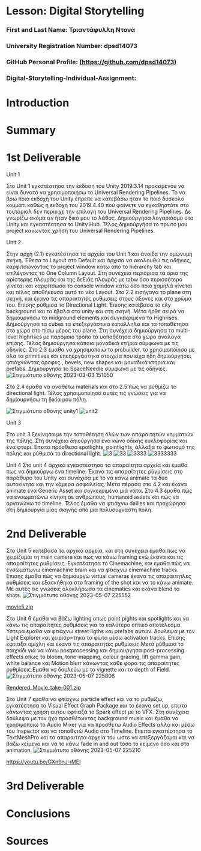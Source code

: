 # Lesson: Digital Storytelling

### First and Last Name: Τριαντάφυλλη Ντονά
### University Registration Number: dpsd14073
### GitHub Personal Profile: (https://github.com/dpsd14073)
### Digital-Storytelling-Individual-Assignment: 

# Introduction



# Summary


# 1st Deliverable

 Unit 1
 
Στο Unit 1 εγκατέστησα την έκδοση του Unity 2019.3.14 προκειμένου να είναι δυνατό να χρησιμοποιήσω το Universal Rendering Pipelines. Το να βρω ποιά εκδοχή του Unity έπρεπε να κατεβάσω ήταν το ποιό δύσκολο κομμάτι καθώς η εκδοχη του 2019.4.40 πού φαίνετε να εγκαθηστάτε στο τουτόριαλ δεν περιειχε την επίλογη του Universal Rendering Pipelines. Δε γνωρίζω ακόμα αν ήταν δικό μου το λάθος. Δημιούργησα λογαριάσμο στο Unity και εγκαστέστησα το Unity Hub. Τέλος δημιούργήσα το πρώτο μου project κανωντας χρήση του Universal Rendering Pipelines.

Unit 2

Στην αρχή (2.1) εγκατέστησα τα αρχεία του Unit 1 και άνοιξα την ομώνυμη σκήνη. Έθεσα το Layout στο Default και άρχισα να ακολουθώ τις οδήγιες, καρφιτσώνοντας το project window κάτω από το hierarchy tab και επιλέγοντας το One Column Layout. Στη συνέχεια περιόρισα τα όρια της αρίστερης πλευράς και της δεξιάς πλευράς με tabw όσο περισσότερο γίνεται και καρφίτσωσα το console window κάτω όσο ποιό χαμηλά γίνεται και τέλος αποθήκευσα αυτό το νέο Layout.
Στο 2.2 εισήγαγα το plane στη σκηνή, και έκανα τις απαραιτητές ρυθμισεις στους άξονες και στο χρώμα του. Επίσης ρύθμισα το Directional Light. Έπισης κατέβασα το city background και το έβαλα στο unity και στη σκηνή. Μέτα ήρθε σειρά να δημιουργήσω τα midground elements και συγκεκριμένα τα Highrises. Δήμιούργησα τα cubes τα επεξεργάστικα κατάλληλα και τα τοποθέτησα στο χώρο στο πίσω μέρος του plane. Στη συνέχεια δημιούργησα τα multi-level highrises με παρόμοιο τρόπο τα υοποθέτησα στο χώρο ανάλογα επίσης. Τέλος δημιούργησα κάποια μοναδικά κτήρια σύμφωνα με τις οδηγίες.
Στο 2.3 έμαθα να χρησιμοποιώ το probuilder, το χρησιμοποίησα με όλα τα primitives και επεηέργάστηκα στοιχεία που είχα ήδη δημιούργήσει φτιάχνώντας όροφες , bevels, new  shapes και μοναδικά κτηρια και prefabs. Δημιούργησα το SpaceNeedle σύμφωνα με τις οδήγιες.![Στιγμιότυπο οθόνης 2023-03-03 151050](https://user-images.githubusercontent.com/118479811/226763823-f5252a6d-6bb4-4b8a-baed-cede64a3c3e4.png)

Στο 2.4 έμαθα να αναθέτω materials και στο 2.5 πως να ρύθμίζω το directional light. 
Τέλος χρησιμοποίησα αυτές τις γνώσεις για να δημίουργήσω τη δικία μου πόλη.

![Στιγμιότυπο οθόνης unity1](https://user-images.githubusercontent.com/118479811/226763876-6150c022-dfb9-4c1a-a72c-97201ee2b317.png)
![unit2](https://user-images.githubusercontent.com/118479811/226763883-d3e0159f-c016-4fb2-aaf4-800c4b7db1d9.png)

Unit 3

Στο unit 3 ξεκίνησα με την τοποθέτηση όλών των απαραιτητών κομματιών της πόλης. Στή συνέχεια δηιούργησα ένα κώνο οδικής κυκλοφορίας και ένα φτυρι. Επειτα πρόσθεσα spotlights, pointlights, άλλαξα το φωτισμό της πόλης και ρύθμισά το directional light.
![3](https://user-images.githubusercontent.com/118479811/227626085-63f14892-91c4-4344-8b19-2ba52fb5b1ef.png)
![33](https://user-images.githubusercontent.com/118479811/227626108-291833b0-6ea6-46b1-9494-4e33aef45fba.png)
![3333](https://user-images.githubusercontent.com/118479811/227626130-d2adaa3a-f38c-4e21-9fa7-88aa67554505.png)
![3333333](https://user-images.githubusercontent.com/118479811/227626378-0058bdc9-de55-46f5-ae21-a17263b2fec8.png)

Unit 4 
Στο unit 4 άρχικά εγκαστέστησα τα απαραίτητα αρχεία και έμαθα πως να δημιούργω ένα timeline. Έκανα τις απαραίτητες ρύγμίσεις στο παράθυρο του Unity και συνέχισα με το να κάνω animate τα δύο αυτοκίνητα και την κάμερα ασφαλείας. Μέτα πέρασα στο 4.2 και έκανα animate ένα Generic Asset και συγκεκριμένα μιά γάτα. Στο 4.3 έμαθα πώς να  ενσωματώνω κίνηση σε ανθρώπους, humanoid assets και πώς να οργανώνω το timeline. Τέλος έμαθα να φτιάχνω dailies και προχώρησα στη δημιούργία μίας σκηνής από μία πολυσύχναστη πόλη. 

# 2nd Deliverable

Στο Unit 5 κατέβασα τα αρχικά αρχεία, και στη συνέχεια έμαθα πως να χειρίζομαι τη main camera και πως να κάνω framing ενώ έκανα και τις απαραίτητες ρυθμίσεις. Εγκατέστησα το Cinemachine, και εμαθα πώς να ενσώματώνω cinemachine brain και να φτιάχνω cinemachine tracks. Επισης έμαθα πώς να δημιουργώ virtual cameras έκανα τις απαραιτητλες ρυθμίσεις και εξασκήθηκα στο framing of the shot και να το κάνω animate. Με αυτές τις γνώσεις ολοκλήρωσα τα cinematics και εκάνα blend τα shots.
![Στιγμιότυπο οθόνης 2023-05-07 225552](https://user-images.githubusercontent.com/118479811/236699916-382b0354-3868-497f-b9ed-6b4dd6f81dc8.png)

[movie5.zip](https://github.com/dpsd14073/Digital-Storytelling-Individual-Assignment/files/11368947/movie5.zip)

Στο Unit 6 έμαθα να βάζω lighting οπως point pights και spotlights και να κάνω τις απαραίτητες ρυθμίσεις για το καλύτερο οπτικό αποτέλεσμα. Υστερα έμαθα να φτιάχνω street ligths και prefabs αυτών. Δουλεψα με τον Light Explorer και χειρισρ=τηκά τα φώτα μέσω activation tracks. Επίσης έφτιαξα ομίχλη και έκανα τις απαραιτητές ρυθμίσεις.Μετά ρύθμισα το παιχνίδι για να κάνω postprocessing και δημιουργησα post-processing effects όπως το bloom, tone-mapping, colour grading, lift gamma gain, white balance και Motion blurr κάνωντας καθε φορα τις απαραίτητες ρυθμίσεις.Εμαθα νσ δουλεύω με το vignette  και το depth of Field.
![Στιγμιότυπο οθόνης 2023-05-07 225806](https://user-images.githubusercontent.com/118479811/236700000-38a67cad-365b-4923-9df5-bdc168ab5747.png)

[Rendered_Movie_take-001.zip](https://github.com/dpsd14073/Digital-Storytelling-Individual-Assignment/files/11368978/Rendered_Movie_take-001.zip)

Στο Unit 7 εμάθα να φτίαχνω  particle effect και να το ρυθμίζω, εγκατέστησα το Visual Effect Graph Package και το έκανα set up, επειτα κάνωντας χρήση αυτου εφτιαξά το Spark effect με το VFX. Στη συνέχεια δούλεψα με τον ήχο προσθέτωντας background music και έμαθα να χρησιμοποιω το Audio Mixer για να προσθέτω Audio Effects αλλά και μέσω του Inspector και να τοποθετώ Audio στο Timeline. Επειτα εγκατέστησα το TextMeshPro και τα απαραιτητα αρχεία του ωστε να επεξεργάζομαι και να βάζω κείμενο και να το κάνω fade in and out τόσο το κείμενο όσο και στο animation.
![Στιγμιότυπο οθόνης 2023-05-07 225210](https://user-images.githubusercontent.com/118479811/236699779-f082c3d4-271d-475d-b6b7-4460c5a99262.png)

https://youtu.be/GXn9nJ-iMEI


# 3rd Deliverable 


# Conclusions


# Sources

